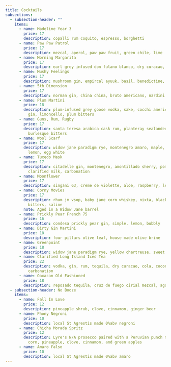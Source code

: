 ```yaml
---
title: Cocktails
subsections:
  - subsection-header: ""
    items:
      - name: Madeline Year 3
        price: 17
        description: copalli rum coquito, espresso, borghetti
      - name: Paw Paw Patrol
        price: 17
        description: mezcal, aperol, paw paw fruit, green chile, lime
      - name: Morning Margarita
        price: 17
        description: earl grey infused don fulano blanco, dry curacao, agave, lime, Saline
      - name: Mushy Feelings
        price: 17
        description: mushroom gin, empircal ayuuk, basil, benedictine, bordiga extra dry
      - name: 5th Dimension
        price: 17
        description: norman gin, china china, bruto americano, nardini amaro
      - name: Plum Martini
        price: 18
        description: plum-infused grey goose vodka, sake, cocchi americano, house-oaked
          gin, limoncello, plum bitters
      - name: Guns, Rum, Rugby
        price: 17
        description: santa teresa arabica cask rum, planteray sealander, demerara,
          burlesque bitters
      - name: Wool Scarf
        price: 17
        description: widow jane paradigm rye, montenegro amaro, maple, black walnut,
          lemon, egg white
      - name: Tuxedo Mask
        price: 17
        description: citadelle gin, montenegro, amontillado sherry, pomegranate, lemon,
          clarified milk, carbonation
      - name: Moonflower
        price: 17
        description: singani 63, creme de violette, aloe, raspberry, lemon
      - name: Corny Movies
        price: 17
        description: rhum jm vsop, baby jane corn whiskey, nixta, black pepper demerara,
          bitters, saline
        note: Aged in a Widow Jane barrel
      - name: Prickly Pear French 75
        price: 16
        description: condesa prickly pear gin, simple, lemon, bubbly
      - name: Dirty Gin Martini
        price: 18
        description: four pillars olive leaf, house made olive brine
      - name: Greenpoint
        price: 18
        description: widow jane paradigm rye, yellow chartreuse, sweet vermouth, bitters
      - name: Clarified Long Island Iced Tea
        price: 22
        description: vodka, gin, rum, tequila, dry curacao, cola, coconut milk, lime,
          carbonation
      - name: Oaxacan Old Fashioned
        price: 18
        description: reposado tequila, cruz de fuego cirial mezcal, agave, bitters
  - subsection-header: No Booze
    items:
      - name: Fall In Love
        price: 12
        description: pineapple shrub, clove, cinnamon, ginger beer
      - name: Phony Negroni
        price: 10
        description: local St Agrestis made 0%abv negroni
      - name: Chicha Morada Spritz
        price: 12
        description: Lyre's N/A prosecco paired with a Peruvian punch made with purple
          corn, pineapple, clove, cinnamon, and green apples
      - name: Amaro Falso
        price: 10
        description: local St Agrestis made 0%abv amaro
---
```

